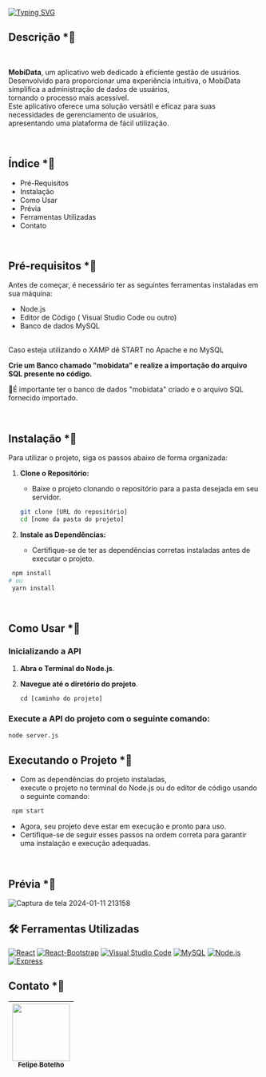 [![Typing SVG](https://readme-typing-svg.demolab.com?font=Fira+Code&size=33&pause=1000&color=006494&random=false&width=435&lines=MobiData)](https://git.io/typing-svg)

## Descrição *⃣

<br>

**MobiData**, um aplicativo web dedicado à eficiente gestão de usuários. <br>
Desenvolvido para proporcionar uma experiência intuitiva, o MobiData simplifica a administração de dados de usuários, <br>
tornando o processo mais acessível.<br>
Este aplicativo oferece uma solução versátil e eficaz para suas necessidades de gerenciamento de usuários, <br> 
apresentando uma plataforma de fácil utilização.  


<br> 

## Índice *⃣
- Pré-Requisitos
- Instalação
- Como Usar
- Prévia
- Ferramentas Utilizadas
- Contato

<br>

## Pré-requisitos *⃣
Antes de começar, é necessário ter as seguintes
ferramentas instaladas em sua máquina:

- Node.js <br>
- Editor de Código ( Visual Studio Code ou outro) <br>
- Banco de dados MySQL <br>

<br>
Caso esteja utilizando o XAMP dê START no Apache e no MySQL

<br>

**Crie um Banco chamado "mobidata" e realize a importação do arquivo SQL presente no código.**

🔹É importante ter o banco de dados "mobidata" criado e o arquivo SQL fornecido importado.

<br>

## Instalação *⃣

Para utilizar o projeto, siga os passos abaixo de forma organizada:

1. **Clone o Repositório:**
   - Baixe o projeto clonando o repositório para a pasta desejada em seu servidor.

   ```bash
   git clone [URL do repositório]
   cd [nome da pasta do projeto]
   ````

2. **Instale as Dependências:**
   - Certifique-se de ter as dependências corretas instaladas antes de executar o projeto.

 ```bash
  npm install
# ou
  yarn install
   ````

<br>

## Como Usar *⃣
### Inicializando a API

1. **Abra o Terminal do Node.js**.
2. **Navegue até o diretório do projeto**.

   ``
cd [caminho do projeto]
``


### Execute a API do projeto com o seguinte comando:
   ```bash
node server.js
``````

## Executando o Projeto *⃣
- Com as dependências do projeto instaladas, <br> execute o projeto no terminal do Node.js ou do editor de código usando o seguinte comando:

 ```bash
  npm start
   ````

- Agora, seu projeto deve estar em execução e pronto para uso.<br>
-  Certifique-se de seguir esses passos na ordem correta para garantir uma instalação e execução adequadas.

<br>

 ## Prévia *⃣
 
![Captura de tela 2024-01-11 213158](https://github.com/FelipeBotelhoo/MobiData/assets/121906659/ce022f64-8418-4443-9aca-ef1d414eae95)


## 🛠️ Ferramentas Utilizadas 
[![React](https://img.shields.io/badge/React-61DAFB?style=flat&logo=react&logoColor=white)](https://reactjs.org/)
[![React-Bootstrap](https://img.shields.io/badge/React_Bootstrap-563D7C?style=flat&logo=bootstrap&logoColor=white)](https://react-bootstrap.github.io/)
[![Visual Studio Code](https://img.shields.io/badge/Visual_Studio_Code-007ACC?style=flat&logo=visual-studio-code&logoColor=white)](https://code.visualstudio.com/)
[![MySQL](https://img.shields.io/badge/MySQL-4479A1?style=flat&logo=mysql&logoColor=white)](https://www.mysql.com/)
[![Node.js](https://img.shields.io/badge/Node.js-339933?style=flat&logo=node.js&logoColor=white)](https://nodejs.org/)
[![Express](https://img.shields.io/badge/Express-000000?style=flat&logo=express&logoColor=white)](https://expressjs.com/)



## Contato *⃣
| [<img src="https://avatars.githubusercontent.com/u/121906659?v=4" width=115><br><sub>Felipe Botelho</sub>](https://www.linkedin.com/in/felipe-botelho-167554255/) | 
| :---: | 
  

